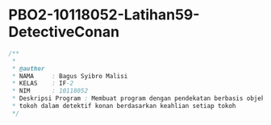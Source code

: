 # PBO2-10118052-Latihan59-DetectiveConan

```java
/**
 *	
 * @author
 * NAMA     : Bagus Syibro Malisi
 * KELAS    : IF-2
 * NIM      : 10118052
 * Deskripsi Program : Membuat program dengan pendekatan berbasis objek untuk menampilkan
 * tokoh dalam detektif konan berdasarkan keahlian setiap tokoh
 */
 ```
